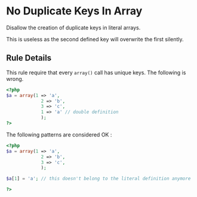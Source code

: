 <!-- Good Practices -->
# No Duplicate Keys In Array

Disallow the creation of duplicate keys in literal arrays. 

This is useless as the second defined key will overwrite the first silently. 

## Rule Details

This rule require that every `array()` call has unique keys. The following is wrong. 

```php
<?php
$a = array(1 => 'a',
			 2 => 'b',
			 3 => 'c',
			 1 => 'a' // double definition
			 );
?>
```

The following patterns are considered OK :

```php
<?php
$a = array(1 => 'a',
			 2 => 'b',
			 3 => 'c',
			 );

$a[1] = 'a'; // this doesn't belong to the literal definition anymore

?>
```
<!--
### Options

## When Not To Use It

If default is not always necessary, you may disable this rule.
-->